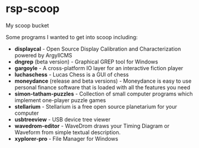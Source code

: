 # rsp-scoop
My scoop bucket

Some programs I wanted to get into scoop including:

- **displaycal** - Open Source Display Calibration and Characterization powered by ArgyllCMS
- **dngrep** (beta version) - Graphical GREP tool for Windows
- **gargoyle** - A cross-platform IO layer for an interactive fiction player 
- **luchaschess** - Lucas Chess is a GUI of chess
- **moneydance** (release and beta versions) - Moneydance is easy to use personal finance software that is loaded with all the features you need
- **simon-tatham-puzzles** - Collection of small computer programs which implement one-player puzzle games
- **stellarium** - Stellarium is a free open source planetarium for your computer
- **usbtreeview** - USB device tree viewer
- **wavedrom-editor** - WaveDrom draws your Timing Diagram or Waveform from simple textual description.
- **xyplorer-pro** - File Manager for Windows
